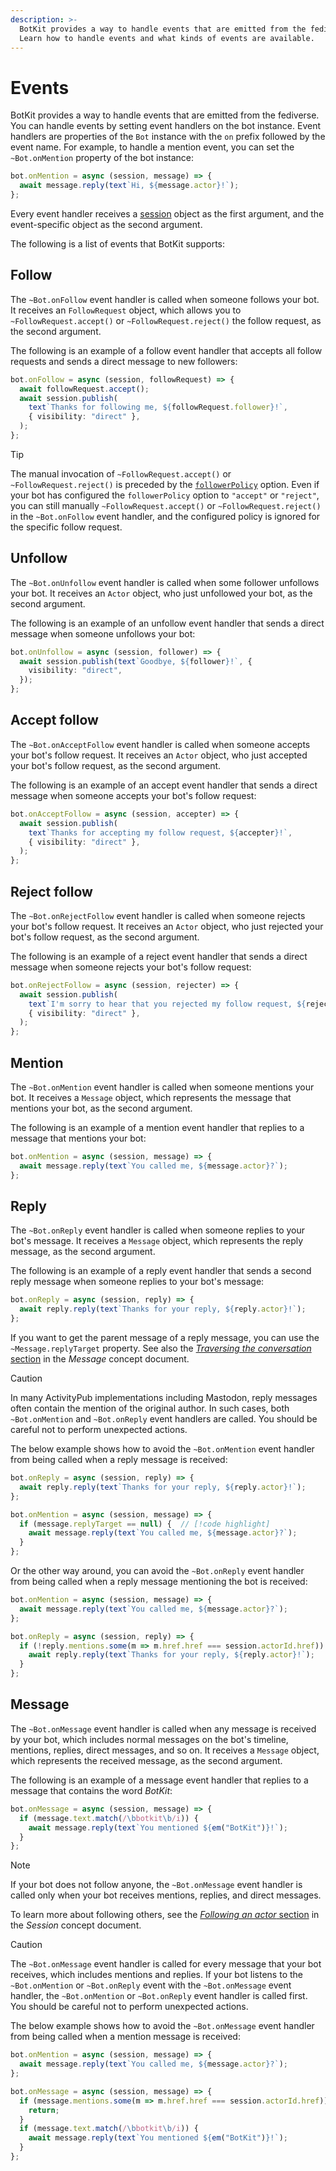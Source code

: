 ```yaml
---
description: >-
  BotKit provides a way to handle events that are emitted from the fediverse.
  Learn how to handle events and what kinds of events are available.
---
```


Events
======

BotKit provides a way to handle events that are emitted from the fediverse.
You can handle events by setting event handlers on the bot instance.  Event
handlers are properties of the `Bot` instance with the `on` prefix followed by
the event name.  For example, to handle a mention event, you can set the
`~Bot.onMention` property of the bot instance:

~~~~ typescript
bot.onMention = async (session, message) => {
  await message.reply(text`Hi, ${message.actor}!`);
};
~~~~

Every event handler receives a [session](./session.md) object as the first
argument, and the event-specific object as the second argument.

The following is a list of events that BotKit supports:


Follow
------

The `~Bot.onFollow` event handler is called when someone follows your bot.
It receives an `FollowRequest` object, which allows you to
`~FollowRequest.accept()` or `~FollowRequest.reject()` the follow request,
as the second argument.

The following is an example of a follow event handler that accepts all follow
requests and sends a direct message to new followers:

~~~~ typescript
bot.onFollow = async (session, followRequest) => {
  await followRequest.accept();
  await session.publish(
    text`Thanks for following me, ${followRequest.follower}!`,
    { visibility: "direct" },
  );
};
~~~~

> [!TIP]
> The manual invocation of `~FollowRequest.accept()` or
> `~FollowRequest.reject()` is preceded by
> the [`followerPolicy`](./bot.md#createbotoptions-followerpolicy) option.
> Even if your bot has configured the `followerPolicy` option to
> `"accept"` or `"reject"`, you can still manually `~FollowRequest.accept()`
> or `~FollowRequest.reject()` in the `~Bot.onFollow` event handler,
> and the configured policy is ignored for the specific follow request.


Unfollow
--------

The `~Bot.onUnfollow` event handler is called when some follower unfollows
your bot.  It receives an `Actor` object, who just unfollowed your bot,
as the second argument.

The following is an example of an unfollow event handler that sends a direct
message when someone unfollows your bot:

~~~~ typescript
bot.onUnfollow = async (session, follower) => {
  await session.publish(text`Goodbye, ${follower}!`, {
    visibility: "direct",
  });
};
~~~~


Accept follow
-------------

The `~Bot.onAcceptFollow` event handler is called when someone accepts your
bot's follow request.  It receives an `Actor` object, who just accepted your
bot's follow request, as the second argument.

The following is an example of an accept event handler that sends a direct
message when someone accepts your bot's follow request:

~~~~ typescript
bot.onAcceptFollow = async (session, accepter) => {
  await session.publish(
    text`Thanks for accepting my follow request, ${accepter}!`,
    { visibility: "direct" },
  );
};
~~~~


Reject follow
-------------

The `~Bot.onRejectFollow` event handler is called when someone rejects your
bot's follow request.  It receives an `Actor` object, who just rejected your
bot's follow request, as the second argument.

The following is an example of a reject event handler that sends a direct
message when someone rejects your bot's follow request:

~~~~ typescript
bot.onRejectFollow = async (session, rejecter) => {
  await session.publish(
    text`I'm sorry to hear that you rejected my follow request, ${rejecter}.`,
    { visibility: "direct" },
  );
};
~~~~


Mention
-------

The `~Bot.onMention` event handler is called when someone mentions your bot.
It receives a `Message` object, which represents the message that mentions
your bot, as the second argument.

The following is an example of a mention event handler that replies to
a message that mentions your bot:

~~~~ typescript
bot.onMention = async (session, message) => {
  await message.reply(text`You called me, ${message.actor}?`);
};
~~~~


Reply
-----

The `~Bot.onReply` event handler is called when someone replies to your bot's
message.  It receives a `Message` object, which represents the reply message,
as the second argument.

The following is an example of a reply event handler that sends a second reply
message when someone replies to your bot's message:

~~~~ typescript
bot.onReply = async (session, reply) => {
  await reply.reply(text`Thanks for your reply, ${reply.actor}!`);
};
~~~~

If you want to get the parent message of a reply message, you can use the
`~Message.replyTarget` property.  See also the [*Traversing the conversation*
section](./message.md#traversing-the-conversation) in the *Message* concept
document.

> [!CAUTION]
> In many ActivityPub implementations including Mastodon, reply messages
> often contain the mention of the original author.  In such cases, both
> `~Bot.onMention` and `~Bot.onReply` event handlers are called.  You should
> be careful not to perform unexpected actions.
>
> The below example shows how to avoid the `~Bot.onMention` event handler from
> being called when a reply message is received:
>
> ~~~~ typescript
> bot.onReply = async (session, reply) => {
>   await reply.reply(text`Thanks for your reply, ${reply.actor}!`);
> };
>
> bot.onMention = async (session, message) => {
>   if (message.replyTarget == null) {  // [!code highlight]
>     await message.reply(text`You called me, ${message.actor}?`);
>   }
> };
> ~~~~
>
> Or the other way around, you can avoid the `~Bot.onReply` event handler from
> being called when a reply message mentioning the bot is received:
>
> ~~~~ typescript {6}
> bot.onMention = async (session, message) => {
>   await message.reply(text`You called me, ${message.actor}?`);
> };
>
> bot.onReply = async (session, reply) => {
>   if (!reply.mentions.some(m => m.href.href === session.actorId.href)) {
>     await reply.reply(text`Thanks for your reply, ${reply.actor}!`);
>   }
> };


Message
-------

The `~Bot.onMessage` event handler is called when any message is received by
your bot, which includes normal messages on the bot's timeline, mentions,
replies, direct messages, and so on.  It receives a `Message` object, which
represents the received message, as the second argument.

The following is an example of a message event handler that replies to a
message that contains the word *BotKit*:

~~~~ typescript
bot.onMessage = async (session, message) => {
  if (message.text.match(/\bbotkit\b/i)) {
    await message.reply(text`You mentioned ${em("BotKit")}!`);
  }
};
~~~~

> [!NOTE]
> If your bot does not follow anyone, the `~Bot.onMessage` event handler is
> called only when your bot receives mentions, replies, and direct messages.
>
> To learn more about following others, see the [*Following an actor*
> section](./session.md#following-an-actor) in the *Session* concept document.

> [!CAUTION]
> The `~Bot.onMessage` event handler is called for every message that your
> bot receives, which includes mentions and replies.  If your bot listens to
> the `~Bot.onMention` or `~Bot.onReply` event with the `~Bot.onMessage` event
> handler, the `~Bot.onMention` or `~Bot.onReply` event handler is called
> first.  You should be careful not to perform unexpected actions.
>
> The below example shows how to avoid the `~Bot.onMessage` event handler from
> being called when a mention message is received:
>
> ~~~~ typescript {6-8}
> bot.onMention = async (session, message) => {
>   await message.reply(text`You called me, ${message.actor}?`);
> };
>
> bot.onMessage = async (session, message) => {
>   if (message.mentions.some(m => m.href.href === session.actorId.href)) {
>     return;
>   }
>   if (message.text.match(/\bbotkit\b/i)) {
>     await message.reply(text`You mentioned ${em("BotKit")}!`);
>   }
> };
> ~~~~
